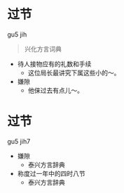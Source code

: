 # 过节
gu5 jih
> 兴化方言词典
- 待人接物应有的礼数和手续
  - 这位局长最讲究下属这些小的～。
- 嫌隙
  - 他俫过去有点儿～。

# 过节
gu5 jih7
+ 嫌隙
  * 泰兴方言辞典
+ 称度过一年中的四时八节
  * 泰兴方言辞典
